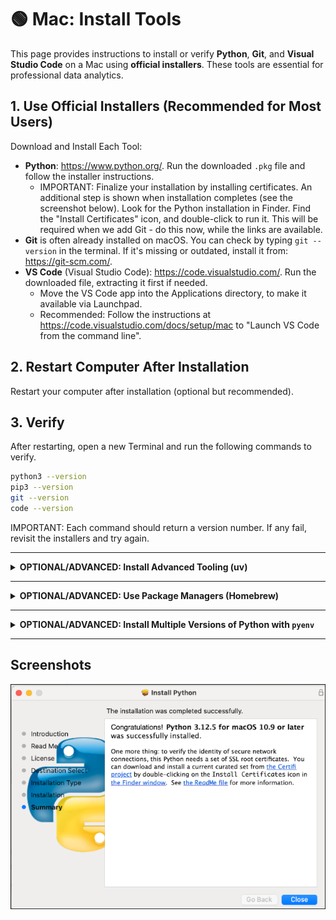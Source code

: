 # 🟢 Mac: Install Tools

This page provides instructions to install or verify **Python**, **Git**, and **Visual Studio Code** on a Mac using **official installers**.
These tools are essential for professional data analytics.

## 1. Use Official Installers (Recommended for Most Users)

Download and Install Each Tool:

- **Python**: <https://www.python.org/>. Run the downloaded `.pkg` file and follow the installer instructions.
  - IMPORTANT: Finalize your installation by installing certificates. An additional step is shown when installation completes (see the screenshot below). Look for the Python installation in Finder. Find the "Install Certificates" icon, and double-click to run it. This will be required when we add Git - do this now, while the links are available.
- **Git** is often already installed on macOS. You can check by typing `git --version` in the terminal. If it's missing or outdated, install it from: <https://git-scm.com/>.
- **VS Code** (Visual Studio Code): <https://code.visualstudio.com/>. Run the downloaded file, extracting it first if needed.
  - Move the VS Code app into the Applications directory, to make it available via Launchpad.
  - Recommended: Follow the instructions at <https://code.visualstudio.com/docs/setup/mac> to "Launch VS Code from the command line".

## 2. Restart Computer After Installation

Restart your computer after installation (optional but recommended).

## 3. Verify

After restarting, open a new Terminal and run the following commands to verify.

```zsh
python3 --version
pip3 --version
git --version
code --version
```

IMPORTANT: Each command should return a version number.
If any fail, revisit the installers and try again.

---

<details>
<summary><strong>OPTIONAL/ADVANCED: Install Advanced Tooling (uv)</strong></summary>

These tools are modern, high-performance alternatives to traditional Python tools:

- `uv` replaces `pip` and `venv` with a much faster dependency and environment manager.
- `ruff` replaces `flake8`, `black`, and more with a single ultra-fast linter and formatter.

Install uv globally (once per machine):

```zsh
curl -LsSf https://astral.sh/uv/install.sh | sh
```

Verify installation:

```zsh
uv --version
```

NOTE: These are **not required** for most users.
You'll need `uv` to try the advanced option in the project initialization workflow.
Install `ruff` with each project (later).

</details>

---

<details>
<summary><strong>OPTIONAL/ADVANCED: Use Package Managers (Homebrew)</strong></summary>

We can use package managers to install VS Code.
Additional configuration may be need for these options.
To try them, open a terminal and run the following commands:

```zsh
brew update
brew install python
brew install git
brew install --cask visual-studio-code
brew install pyenv
brew install --cask powershell

pyenv --version
pwsh --version
```

Note: The `--cask` option is used for GUI applications like Visual Studio Code and PowerShell.
These apps will appear in Finder, Dock, and Spotlight search, just like other macOS applications.

Restart your machine and verify the installations using the same commands listed above.

</details>

---


<details>
<summary><strong>OPTIONAL/ADVANCED: Install Multiple Versions of Python with <code>pyenv</code></strong></summary>

If you need to add an earlier version of Python (e.g. to use with complex tools such as Kafka or Spark), use pyenv to install additional Python versions like so:

```zsh
pyenv install 3.11.11
```
We can specify the desired Python version when creating a project virtual environment in the next workflow.

</details>

---

## Screenshots

![Python Install Certificates Screenshot](images/mac-python-install-certs.png)

